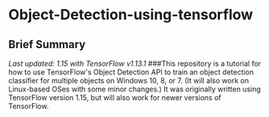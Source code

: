 # Object-Detection-using-tensorflow

## Brief Summary
*Last updated: 1.15 with TensorFlow v1.13.1*
###This repository is a tutorial for how to use TensorFlow's Object Detection API to train an object detection classifier for multiple objects on Windows 10, 8, or 7. (It will also work on Linux-based OSes with some minor changes.) It was originally written using TensorFlow version 1.15, but will also work for newer versions of TensorFlow.
